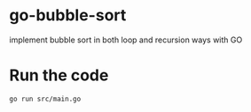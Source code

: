 # go-bubble-sort
implement bubble sort in both loop and recursion ways with GO

# Run the code
```
go run src/main.go
```
